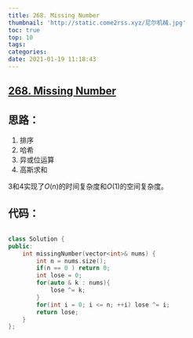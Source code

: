 ```yaml
---
title: 268. Missing Number
thumbnail: 'http://static.come2rss.xyz/尼尔机械.jpg'
toc: true
top: 10
tags:
categories:
date: 2021-01-19 11:18:43
---
```





## [268. Missing Number](https://leetcode-cn.com/problems/missing-number/)



## 思路：

1. 排序
2. 哈希
3. 异或位运算 
4. 高斯求和

3和4实现了$O(n)$的时间复杂度和$O(1)$的空间复杂度。

<!-- more -->

## 代码：



```C++

class Solution {
public:
    int missingNumber(vector<int>& nums) {
        int n = nums.size();
        if(n == 0 ) return 0;
        int lose = 0;
        for(auto & k : nums){
            lose ^= k;
        }
        for(int i = 0; i <= n; ++i) lose ^= i;
        return lose;
    }
};
```